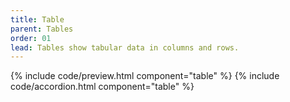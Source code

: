 ```yaml
---
title: Table
parent: Tables
order: 01
lead: Tables show tabular data in columns and rows.
---
```


{% include code/preview.html component="table" %}
{% include code/accordion.html component="table" %}

<!-- 
<div class="accordion-bordered accordion-docs">
    <button class="button-unstyled accordion-button" aria-expanded="true" aria-controls="datatable-docs">Dokumentation</button>
    <div id="datatable-docs" aria-hidden="false" class="accordion-content">
        <h4>SCSS classes</h4>
        <p>Each part of the datatable has a scss-class which defines its style and behaviour. All necessary classes are listed in the tables below.</p>
        <div class="table-container">
            <h5>General table structure</h5>
            <table class="dk-table borderless compact" style="font-size: small">
                <thead>
                    <tr>
                        <th width="190px">SCSS class</th>
                        <th>Description</th>
                    </tr>
                </thead>
                <tbody>
                    <tr>
                        <td>table-container</td>
                        <td>A class for the main division. The table and all its parts should be inside table-cointainer.</td>
                    </tr>
                    <tr>
                        <td>menu</td>
                        <td>The menu above the table. All components such as search input, buttons and selection buttons are parts of the menu.</td>
                    </tr>
                    <tr>
                        <td>dk-table</td>
                        <td>Class for the table.</td>
                    </tr>
                </tbody>
            </table>
        </div>
        <div class="table-container">
            <h5>Table menu</h5>
            <span>Classes to be used om the top menu of table containing buttons, search input field, etc.</span>
            <table class="dk-table borderless compact" style="font-size: small">
                <thead>
                    <tr>
                        <th width="190px">SCSS class</th>
                        <th>Description</th>
                    </tr>
                </thead>
                <tbody>
                    <tr>
                        <td>selected-rows-menu</td>
                        <td>The menu displayed when any row is selected.</td>
                    </tr>
                    <tr>
                        <td>menu-selection-button</td>
                        <td>A button that to be shown when a row is selected</td>
                    </tr>
                    <tr>
                        <td>cancel</td>
                        <td>A button which is binded in a Javascript action that unselects all rows.</td>
                    </tr>
                    <tr>
                        <td>default-menu</td>
                        <td>The menu displayed when no row is selected.</td>
                    </tr>
                    <tr>
                        <td>search-svg</td>
                        <td>Class to be used on icon to the left in the search field. Will position and style properly.</td>
                    </tr>
                    <tr>
                        <td>search</td>
                        <td>An input field to which the search action is binded in Javascript.</td>
                    </tr>
                    <tr>
                        <td>menu-button</td>
                        <td>Class for a small icon button, sitting above the header in the default-menu.</td>
                    </tr>
                    <tr>
                        <td>primary-button</td>
                        <td>Class for a big button in the default-menu.</td>
                    </tr>
                </tbody>
            </table>
        </div>
        <div class="table-container">
            <h5>Table content</h5>
            <span>Classes for the table header and the rows of the table.</span>
            <table class="dk-table borderless compact" style="font-size: small">
                <thead>
                    <tr>
                        <th width="190px">SCSS class</th>
                        <th>Description</th>
                    </tr>
                </thead>
                <tbody>
                    <tr>
                        <td>table-sort-button</td>
                        <td>A button placed in the table header that is used to sort the table rows by its value. A Javascript code is binded to this button class.</td>
                    </tr>
                    <tr>
                        <td>row-selection-checkbox</td>
                        <td>A checkbox to select a row. A Javascript code is binded to this class.</td>
                    </tr>                  
                </tbody>
            </table>
        </div>
    </div>
</div>
-->